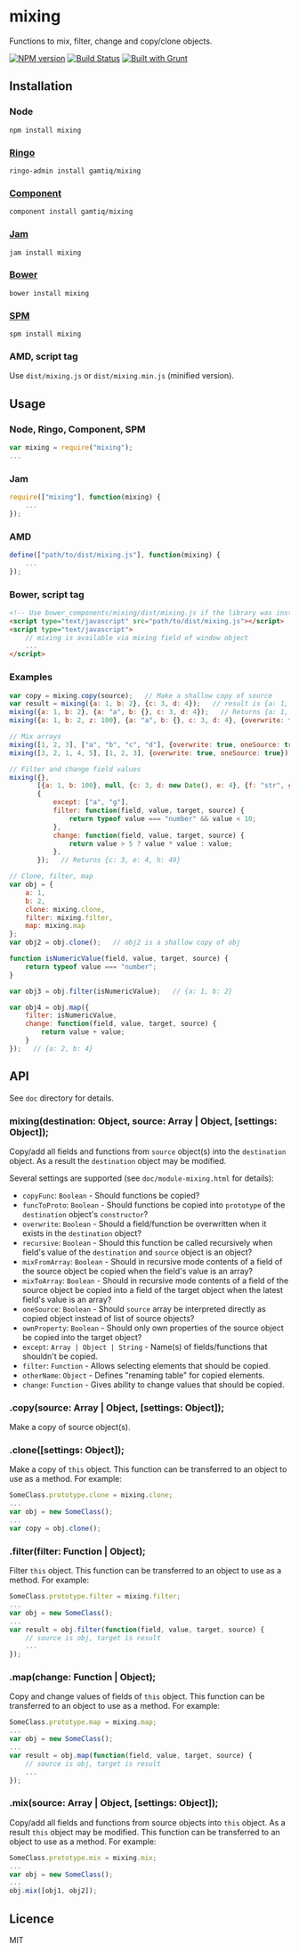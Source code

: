 # mixing

Functions to mix, filter, change and copy/clone objects.

[![NPM version](https://badge.fury.io/js/mixing.png)](http://badge.fury.io/js/mixing)
[![Build Status](https://travis-ci.org/gamtiq/mixing.png)](https://travis-ci.org/gamtiq/mixing)
[![Built with Grunt](https://cdn.gruntjs.com/builtwith.png)](http://gruntjs.com/)

## Installation

### Node

    npm install mixing

### [Ringo](http://ringojs.org)

    ringo-admin install gamtiq/mixing

### [Component](https://github.com/component/component)

    component install gamtiq/mixing

### [Jam](http://jamjs.org)

    jam install mixing

### [Bower](http://bower.io)

    bower install mixing

### [SPM](http://spmjs.io)

    spm install mixing

### AMD, script tag

Use `dist/mixing.js` or `dist/mixing.min.js` (minified version).

## Usage

### Node, Ringo, Component, SPM

```js
var mixing = require("mixing");
...
```

### Jam

```js
require(["mixing"], function(mixing) {
    ...
});
```

### AMD

```js
define(["path/to/dist/mixing.js"], function(mixing) {
    ...
});
```

### Bower, script tag

```html
<!-- Use bower_components/mixing/dist/mixing.js if the library was installed via Bower -->
<script type="text/javascript" src="path/to/dist/mixing.js"></script>
<script type="text/javascript">
    // mixing is available via mixing field of window object
    ...
</script>
```

### Examples

```js
var copy = mixing.copy(source);   // Make a shallow copy of source
var result = mixing({a: 1, b: 2}, {c: 3, d: 4});   // result is {a: 1, b: 2, c: 3, d: 4}
mixing({a: 1, b: 2}, {a: "a", b: {}, c: 3, d: 4});   // Returns {a: 1, b: 2, c: 3, d: 4}
mixing({a: 1, b: 2, z: 100}, {a: "a", b: {}, c: 3, d: 4}, {overwrite: true});   // Returns {a: "a", b: {}, c: 3, d: 4, z: 100}

// Mix arrays
mixing([1, 2, 3], ["a", "b", "c", "d"], {overwrite: true, oneSource: true});   // Returns ["a", "b", "c", "d"]
mixing([3, 2, 1, 4, 5], [1, 2, 3], {overwrite: true, oneSource: true});   // Returns [1, 2, 3, 4, 5]

// Filter and change field values
mixing({}, 
       [{a: 1, b: 100}, null, {c: 3, d: new Date(), e: 4}, {f: "str", g: 50}, undefined, {h: 7}], 
       {
           except: ["a", "g"],
           filter: function(field, value, target, source) {
               return typeof value === "number" && value < 10;
           },
           change: function(field, value, target, source) {
               return value > 5 ? value * value : value;
           },
       });   // Returns {c: 3, e: 4, h: 49}

// Clone, filter, map
var obj = {
    a: 1,
    b: 2,
    clone: mixing.clone,
    filter: mixing.filter,
    map: mixing.map
};
var obj2 = obj.clone();   // obj2 is a shallow copy of obj

function isNumericValue(field, value, target, source) {
    return typeof value === "number";
}

var obj3 = obj.filter(isNumericValue);   // {a: 1, b: 2}

var obj4 = obj.map({
    filter: isNumericValue,
    change: function(field, value, target, source) {
        return value + value;
    }
});   // {a: 2, b: 4}
```

## API

See `doc` directory for details.

### mixing(destination: Object, source: Array | Object, [settings: Object]);

Copy/add all fields and functions from `source` object(s) into the `destination` object.
As a result the `destination` object may be modified.

Several settings are supported (see `doc/module-mixing.html` for details):

* `copyFunc`: `Boolean` - Should functions be copied?
* `funcToProto`: `Boolean` - Should functions be copied into `prototype` of the `destination` object's `constructor`?
* `overwrite`: `Boolean` - Should a field/function be overwritten when it exists in the `destination` object?
* `recursive`: `Boolean` - Should this function be called recursively when field's value of the `destination` and `source` object is an object?
* `mixFromArray`: `Boolean` - Should in recursive mode contents of a field of the source object be copied when the field's value is an array?
* `mixToArray`: `Boolean` - Should in recursive mode contents of a field of the source object be copied into a field of the target object when the latest field's value is an array?
* `oneSource`: `Boolean` - Should `source` array be interpreted directly as copied object instead of list of source objects?
* `ownProperty`: `Boolean` - Should only own properties of the source object be copied into the target object?
* `except`: `Array | Object | String` - Name(s) of fields/functions that shouldn't be copied.
* `filter`: `Function` - Allows selecting elements that should be copied.
* `otherName`: `Object` - Defines "renaming table" for copied elements.
* `change`: `Function` - Gives ability to change values that should be copied.

### .copy(source: Array | Object, [settings: Object]);

Make a copy of source object(s).

### .clone([settings: Object]);

Make a copy of `this` object.
This function can be transferred to an object to use as a method.
For example:
```js
SomeClass.prototype.clone = mixing.clone;
...
var obj = new SomeClass();
...
var copy = obj.clone();
```

### .filter(filter: Function | Object);

Filter `this` object.
This function can be transferred to an object to use as a method.
For example:
```js
SomeClass.prototype.filter = mixing.filter;
...
var obj = new SomeClass();
...
var result = obj.filter(function(field, value, target, source) {
    // source is obj, target is result
    ...
});
```

### .map(change: Function | Object);

Copy and change values of fields of `this` object.
This function can be transferred to an object to use as a method.
For example:
```js
SomeClass.prototype.map = mixing.map;
...
var obj = new SomeClass();
...
var result = obj.map(function(field, value, target, source) {
    // source is obj, target is result
    ...
});
```

### .mix(source: Array | Object, [settings: Object]);

Copy/add all fields and functions from source objects into `this` object.
As a result `this` object may be modified.
This function can be transferred to an object to use as a method.
For example:
```js
SomeClass.prototype.mix = mixing.mix;
...
var obj = new SomeClass();
...
obj.mix([obj1, obj2]);
```

## Licence

MIT
